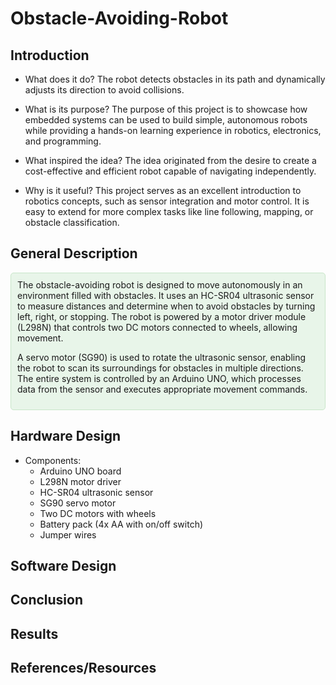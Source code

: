 # Obstacle-Avoiding-Robot

## Introduction
- What does it do?
The robot detects obstacles in its path and dynamically adjusts its direction to avoid collisions.

- What is its purpose?
The purpose of this project is to showcase how embedded systems can be used to build simple, autonomous robots while providing a hands-on learning experience in robotics, electronics, and programming.

- What inspired the idea?
The idea originated from the desire to create a cost-effective and efficient robot capable of navigating independently.

- Why is it useful?
This project serves as an excellent introduction to robotics concepts, such as sensor integration and motor control. It is easy to extend for more complex tasks like line following, mapping, or obstacle classification.

## General Description
<div style="background-color: #e8f5e9; padding: 10px; border: 1px solid #c8e6c9; border-radius: 5px;"> The obstacle-avoiding robot is designed to move autonomously in an environment filled with obstacles. It uses an HC-SR04 ultrasonic sensor to measure distances and determine when to avoid obstacles by turning left, right, or stopping.
The robot is powered by a motor driver module (L298N) that controls two DC motors connected to wheels, allowing movement.

A servo motor (SG90) is used to rotate the ultrasonic sensor, enabling the robot to scan its surroundings for obstacles in multiple directions. The entire system is controlled by an Arduino UNO, which processes data from the sensor and executes appropriate movement commands.

</div>

## Hardware Design
- Components: 
  - Arduino UNO board 
  - L298N motor driver 
  - HC-SR04 ultrasonic sensor 
  - SG90 servo motor 
  - Two DC motors with wheels 
  - Battery pack (4x AA with on/off switch) 
  - Jumper wires

## Software Design

## Conclusion

## Results

## References/Resources
